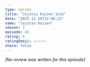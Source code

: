 ```yaml
---
type: series
title: "Jujutsu Kaisen 1x41"
date: "2023-11-16T22:06:23"
name: "Jujutsu Kaisen"
season: 1
episode: 41
rating: 5
ratingEmoji: ⭐️⭐️⭐️⭐️⭐️
share: false
---
```


*[No review was written for this episode]*
